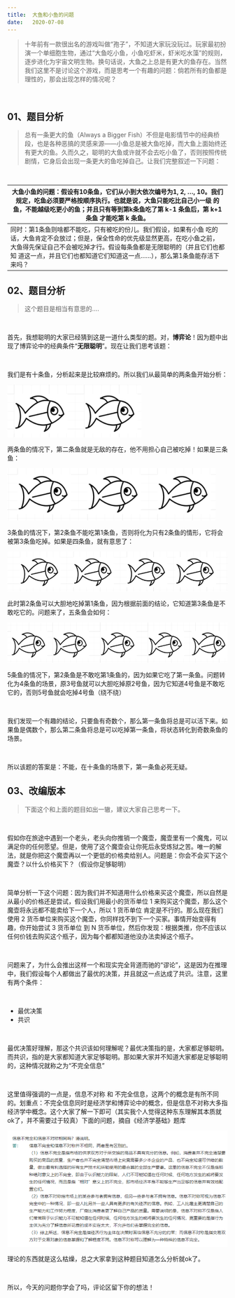 ```yaml
---
title:	大鱼和小鱼的问题
date:	2020-07-08
---
```


> 十年前有一款很出名的游戏叫做“孢子”，不知道大家玩没玩过。玩家最初扮演一个单细胞生物，通过“大鱼吃小鱼，小鱼吃虾米，虾米吃水藻”的规则，逐步进化为宇宙文明生物。换句话说，大鱼之上总是有更大的鱼存在。当然我们这里不是讨论这个游戏，而是思考一个有趣的问题：倘若所有的鱼都是理性的，那会出现怎样的情况呢？

 <br/>

## 01、题目分析

> 总有一条更大的鱼（Always a Bigger Fish）不但是电影情节中的经典桥段，也是各种恶搞的灵感来源——小鱼总是被大鱼吃掉，而大鱼上面始终还有更大的鱼。久而久之，聪明的大鱼或许就不会去吃小鱼了，否则按照传统剧情，它身后会出现一条更大的鱼吃掉自己。让我们完整叙述一下问题：

<br/>

| 大鱼小鱼的问题：假设有10条鱼，它们从小到大依次编号为1, 2, …, 10。我们规定，吃鱼必须要严格按顺序执行。也就是说，大鱼只能吃比自己小一级 的鱼，不能越级吃更小的鱼；并且只有等到第k条鱼吃了第 k-1 条鱼后，第 k+1条鱼 才能吃第 k 条鱼。 |
| ------------------------------------------------------------ |
| 同时：第1条鱼则啥都不能吃，只有被吃的份儿。我们假设，如果有小鱼 吃的话，大鱼肯定不会放过；但是，保全性命的优先级显然更高，在吃小鱼之前， 大鱼得先保证自己不会被吃掉才行。假设每条鱼都是无限聪明的（并且它们也都知 道这一点，并且它们也都知道它们知道这一点……），那么第1条鱼能存活下来吗？ |

## 02、题目分析

> 这个题目是相当有意思的....

<br/>

首先，我想聪明的大家已经猜到这是一道什么类型的题。对，**博弈论**！因为题中出现了博弈论中的经典条件“**无限聪明**”。现在让我们思考该题：

<br/>

我们是有十条鱼，分析起来是比较麻烦的。所以我们从最简单的两条鱼开始分析：

<img src="./610/1.jpg" alt="PNG" style="zoom: 80%;" />

两条鱼的情况下，第二条鱼就是无敌的存在，他不用担心自己被吃掉！如果是三条鱼：

<img src="./610/2.jpg" alt="PNG" style="zoom: 80%;" />

3条鱼的情况下，第2条鱼不能吃第1条鱼，否则将化为只有2条鱼的情形，它将会被第3条鱼吃掉。如果是四条鱼，就有意思了：

<img src="./610/3.jpg" alt="PNG" style="zoom: 80%;" />

此时第2条鱼可以大胆地吃掉第1条鱼，因为根据前面的结论，它知道第3条鱼是不敢吃它的。问题来了，五条鱼会如何：

<img src="./610/4.jpg" alt="PNG" style="zoom: 80%;" />

5条鱼的情况下，第2条鱼是不敢吃第1条鱼的，因为如果它吃了第一条鱼。问题转化为4条鱼的场景，原3号鱼就可以大胆吃掉原2号鱼，因为它知道4号鱼是不敢吃它的，否则5号鱼就会吃掉4号鱼（绕不绕）

<br/>

我们发现一个有趣的结论，只要鱼有奇数个，那么第一条鱼将总是可以活下来。如果鱼是偶数个，那么第二条鱼将总是可以吃掉第一条鱼，将状态转化到奇数条鱼的场景。

<br/>

所以该题的答案是：不能，在十条鱼的场景下，第一条鱼必死无疑。

## 03、改编版本

> 下面这个和上面的题目如出一辙，建议大家自己思考一下。

<br/>

假如你在旅途中遇到一个老头，老头向你推销一个魔壶，魔壶里有一个魔鬼，可以满足你的任何愿望。但是，使用了这个魔壶会让你死后永受炼狱之苦。唯一的解法，就是你把这个魔壶再以一个更低的价格卖给别人。问题是：你会不会买下这个魔壶？以什么价格买下？（假设你足够聪明）

<br/>

简单分析一下这个问题：因为我们并不知道用什么价格来买这个魔壶，所以自然是从最小的价格还是尝试，假设我们用最小的货币单位 1 来购买这个魔壶，那么这个魔壶将永远都不能卖给下一个人，所以 1 货币单位 肯定是不行的。那么现在我们使用 2 货币单位来购买这个魔壶，你同样找不到下一个买家。事情开始变得有趣，你开始尝试 3 货币单位 到 N 货币单位，然后你发现：根据类推，你不应该以任何价钱去购买这个瓶子，因为每个都都知道他没办法卖掉这个瓶子。

<br/>

问题来了，为什么会推出这样一个和现实完全背道而驰的“谬论”，这是因为在推理中，我们假设每个人都做出了最优的决策，并且就这一点达成了共识。注意，这里有两个条件：

<br/>

- 最优决策
- 共识

<br/>

最优决策好理解，那这个共识该如何理解呢？最优决策指的是，大家都足够聪明。而共识，指的是大家都知道大家足够聪明。那如果大家并不知道大家都是足够聪明的，这种情况就称之为“不完全信息”

<br/>

这里值得强调的一点是，信息不对称 和 不完全信息，这两个的概念是有所不同的。划重点：不完全信息同时是经济学和博弈论中的概念，但是信息不对称大多指经济学中概念。这个大家了解一下即可（其实我个人觉得这种东东理解其本质就ok了，并不需要过于较真）下面的问题，摘自《经济学基础》题库

<img src="./610/5.jpg" alt="PNG" style="zoom: 80%;" />

理论的东西就是这么枯燥，总之大家拿到这种题目知道怎么分析就ok了。

 <br/>

所以，今天的问题你学会了吗，评论区留下你的想法！

